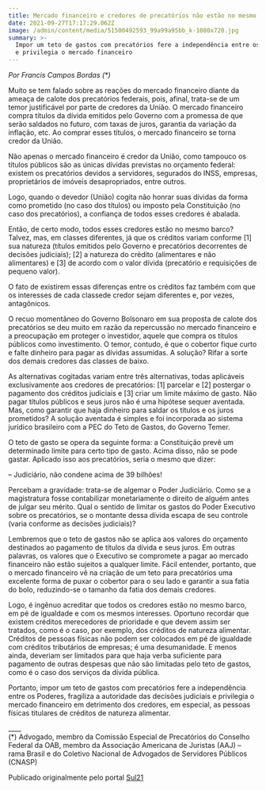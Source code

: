```yaml
---
title: Mercado financeiro e credores de precatórios não estão no mesmo barco
date: 2021-09-27T17:17:29.062Z
image: /admin/content/media/51500492593_99a99a95bb_k-1080x720.jpg
summary: >-
  Impor um teto de gastos com precatórios fere a independência entre os Poderes
  e privilegia o mercado financeiro
---
```

_Por Francis Campos Bordas (*)_

Muito se tem falado sobre as reações do mercado financeiro diante da ameaça de calote dos precatórios federais, pois, afinal, trata-se de um temor justificável por parte de credores da União. O mercado financeiro compra títulos da dívida emitidos pelo Governo com a promessa de que serão saldados no futuro, com taxas de juros, garantia da variação da inflação, etc. Ao comprar esses títulos, o mercado financeiro se torna credor da União.

Não apenas o mercado financeiro é credor da União, como tampouco os títulos públicos são as únicas dívidas previstas no orçamento federal: existem os precatórios devidos a servidores, segurados do INSS, empresas, proprietários de imóveis desapropriados, entre outros.

Logo, quando o devedor (União) cogita não honrar suas dívidas da forma como prometido (no caso dos títulos) ou imposto pela Constituição (no caso dos precatórios), a confiança de todos esses credores é abalada.

Então, de certo modo, todos esses credores estão no mesmo barco? Talvez, mas, em classes diferentes, já que os créditos variam conforme \[1] sua natureza (títulos emitidos pelo Governo e precatórios decorrentes de decisões judiciais); \[2] a natureza do crédito (alimentares e não alimentares) e \[3] de acordo com o valor dívida (precatório e requisições de pequeno valor).

O fato de existirem essas diferenças entre os créditos faz também com que os interesses de cada classede credor sejam diferentes e, por vezes, antagônicos.

O recuo momentâneo do Governo Bolsonaro em sua proposta de calote dos precatórios se deu muito em razão da repercussão no mercado financeiro e a preocupação em proteger o investidor, aquele que compra os títulos públicos como investimento. O temor, contudo, é que o cobertor fique curto e falte dinheiro para pagar as dívidas assumidas. A solução? Rifar a sorte dos demais credores das classes de baixo.

As alternativas cogitadas variam entre três alternativas, todas aplicáveis exclusivamente aos credores de precatórios: \[1] parcelar e \[2] postergar o pagamento dos créditos judiciais e \[3] criar um limite máximo de gasto. Não pagar títulos públicos e seus juros não é uma hipótese sequer aventada. Mas, como garantir que haja dinheiro para saldar os títulos e os juros prometidos? A solução aventada é simples e foi incorporada ao sistema jurídico brasileiro com a PEC do Teto de Gastos, do Governo Temer.

O teto de gasto se opera da seguinte forma: a Constituição prevê um determinado limite para certo tipo de gasto. Acima disso, não se pode gastar. Aplicado isso aos precatórios, seria o mesmo que dizer:

– Judiciário, não condene acima de 39 bilhões!

Percebam a gravidade: trata-se de algemar o Poder Judiciário. Como se a magistratura fosse contabilizar monetariamente o direito de alguém antes de julgar seu mérito. Qual o sentido de limitar os gastos do Poder Executivo sobre os precatórios, se o montante dessa dívida escapa de seu controle (varia conforme as decisões judiciais)?

Lembremos que o teto de gastos não se aplica aos valores do orçamento destinados ao pagamento de títulos da dívida e seus juros. Em outras palavras, os valores que o Executivo se compromete a pagar ao mercado financeiro não estão sujeitos a qualquer limite. Fácil entender, portanto, que o mercado financeiro vê na criação de um teto para precatórios uma excelente forma de puxar o cobertor para o seu lado e garantir a sua fatia do bolo, reduzindo-se o tamanho da fatia dos demais credores.

Logo, é ingênuo acreditar que todos os credores estão no mesmo barco, em pé de igualdade e com os mesmos interesses. Oportuno recordar que existem créditos merecedores de prioridade e que devem assim ser tratados, como é o caso, por exemplo, dos créditos de natureza alimentar. Créditos de pessoas físicas não podem ser colocados em pé de igualdade com créditos tributários de empresas; é uma desumanidade. E menos ainda, deveriam ser limitados para que haja verba suficiente para pagamento de outras despesas que não são limitadas pelo teto de gastos, como é o caso dos serviços da dívida pública.

Portanto, impor um teto de gastos com precatórios fere a independência entre os Poderes, fragiliza a autoridade das decisões judiciais e privilegia o mercado financeiro em detrimento dos credores, em especial, as pessoas físicas titulares de créditos de natureza alimentar.

\_\_\_\_\
(*) Advogado, membro da Comissão Especial de Precatórios do Conselho Federal da OAB, membro da Associação Americana de Juristas (AAJ) – rama Brasil e do Coletivo Nacional de Advogados de Servidores Públicos (CNASP)

Publicado originalmente pelo portal [Sul21](https://sul21.com.br/opiniao/2021/09/mercado-financeiro-e-credores-de-precatorios-nao-estao-no-mesmo-barco-por-francis-campos-bordas/)
